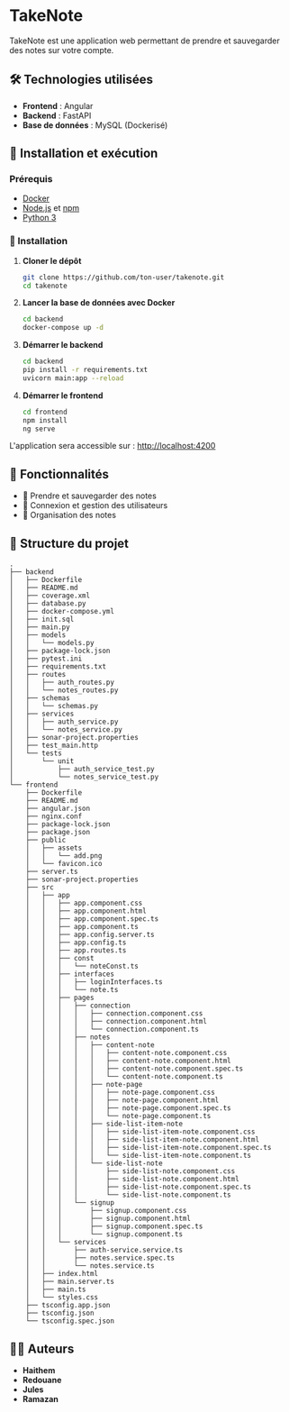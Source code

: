 # TakeNote

TakeNote est une application web permettant de prendre et sauvegarder des notes sur votre compte.

## 🛠 Technologies utilisées

- **Frontend** : Angular
- **Backend** : FastAPI
- **Base de données** : MySQL (Dockerisé)


## 🚀 Installation et exécution

### Prérequis
- [Docker](https://www.docker.com/)
- [Node.js](https://nodejs.org/) et [npm](https://www.npmjs.com/)
- [Python 3](https://www.python.org/)

### 🔧 Installation

1. **Cloner le dépôt**
   ```sh
   git clone https://github.com/ton-user/takenote.git
   cd takenote
   ```

2. **Lancer la base de données avec Docker**
   ```sh
   cd backend
   docker-compose up -d
   ```

3. **Démarrer le backend**
   ```sh
   cd backend
   pip install -r requirements.txt
   uvicorn main:app --reload
   ```

4. **Démarrer le frontend**
   ```sh
   cd frontend
   npm install
   ng serve
   ```

L'application sera accessible sur : [http://localhost:4200](http://localhost:4200)

## 📌 Fonctionnalités

- 📝 Prendre et sauvegarder des notes
- 🔐 Connexion et gestion des utilisateurs
- 📂 Organisation des notes

## 📂 Structure du projet

```
.
├── backend
│   ├── Dockerfile
│   ├── README.md
│   ├── coverage.xml
│   ├── database.py
│   ├── docker-compose.yml
│   ├── init.sql
│   ├── main.py
│   ├── models
│   │   └── models.py
│   ├── package-lock.json
│   ├── pytest.ini
│   ├── requirements.txt
│   ├── routes
│   │   ├── auth_routes.py
│   │   └── notes_routes.py
│   ├── schemas
│   │   └── schemas.py
│   ├── services
│   │   ├── auth_service.py
│   │   └── notes_service.py
│   ├── sonar-project.properties
│   ├── test_main.http
│   └── tests
│       └── unit
│           ├── auth_service_test.py
│           └── notes_service_test.py
└── frontend
    ├── Dockerfile
    ├── README.md
    ├── angular.json
    ├── nginx.conf
    ├── package-lock.json
    ├── package.json
    ├── public
    │   ├── assets
    │   │   └── add.png
    │   └── favicon.ico
    ├── server.ts
    ├── sonar-project.properties
    ├── src
    │   ├── app
    │   │   ├── app.component.css
    │   │   ├── app.component.html
    │   │   ├── app.component.spec.ts
    │   │   ├── app.component.ts
    │   │   ├── app.config.server.ts
    │   │   ├── app.config.ts
    │   │   ├── app.routes.ts
    │   │   ├── const
    │   │   │   └── noteConst.ts
    │   │   ├── interfaces
    │   │   │   ├── loginInterfaces.ts
    │   │   │   └── note.ts
    │   │   ├── pages
    │   │   │   ├── connection
    │   │   │   │   ├── connection.component.css
    │   │   │   │   ├── connection.component.html
    │   │   │   │   └── connection.component.ts
    │   │   │   ├── notes
    │   │   │   │   ├── content-note
    │   │   │   │   │   ├── content-note.component.css
    │   │   │   │   │   ├── content-note.component.html
    │   │   │   │   │   ├── content-note.component.spec.ts
    │   │   │   │   │   └── content-note.component.ts
    │   │   │   │   ├── note-page
    │   │   │   │   │   ├── note-page.component.css
    │   │   │   │   │   ├── note-page.component.html
    │   │   │   │   │   ├── note-page.component.spec.ts
    │   │   │   │   │   └── note-page.component.ts
    │   │   │   │   ├── side-list-item-note
    │   │   │   │   │   ├── side-list-item-note.component.css
    │   │   │   │   │   ├── side-list-item-note.component.html
    │   │   │   │   │   ├── side-list-item-note.component.spec.ts
    │   │   │   │   │   └── side-list-item-note.component.ts
    │   │   │   │   └── side-list-note
    │   │   │   │       ├── side-list-note.component.css
    │   │   │   │       ├── side-list-note.component.html
    │   │   │   │       ├── side-list-note.component.spec.ts
    │   │   │   │       └── side-list-note.component.ts
    │   │   │   └── signup
    │   │   │       ├── signup.component.css
    │   │   │       ├── signup.component.html
    │   │   │       ├── signup.component.spec.ts
    │   │   │       └── signup.component.ts
    │   │   └── services
    │   │       ├── auth-service.service.ts
    │   │       ├── notes.service.spec.ts
    │   │       └── notes.service.ts
    │   ├── index.html
    │   ├── main.server.ts
    │   ├── main.ts
    │   └── styles.css
    ├── tsconfig.app.json
    ├── tsconfig.json
    └── tsconfig.spec.json
```

## 👨‍💻 Auteurs

- **Haithem** 
- **Redouane**
- **Jules**
- **Ramazan**
